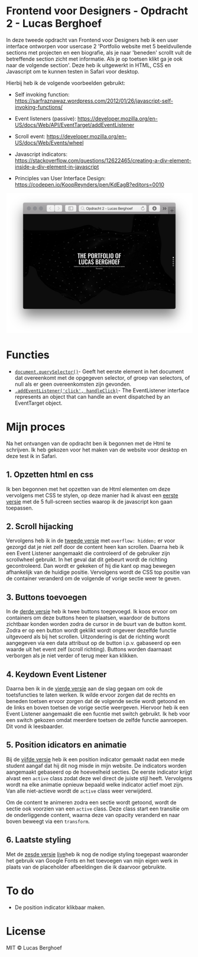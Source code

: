 # Frontend voor Designers - Opdracht 2 - Lucas Berghoef

In deze tweede opdracht van Frontend voor Designers heb ik een user interface ontworpen voor usercase 2
'Portfolio website met 5 beeldvullende sections met projecten en een biografie, als je naar 'beneden' scrollt vult de betreffende section zicht met informatie. Als je op toetsen klikt ga je ook naar de volgende section'.
Deze heb ik uitgewerkt in HTML, CSS en Javascript om te kunnen testen in Safari voor desktop.

Hierbij heb ik de volgende voorbeelden gebruikt:
* Self invoking function:  https://sarfraznawaz.wordpress.com/2012/01/26/javascript-self-invoking-functions/
* Event listeners (passive): https://developer.mozilla.org/en-US/docs/Web/API/EventTarget/addEventListener
* Scroll event: https://developer.mozilla.org/en-US/docs/Web/Events/wheel
* Javascript indicators:  https://stackoverflow.com/questions/12622465/creating-a-div-element-inside-a-div-element-in-javascript

* Principles van User Interface Design: https://codepen.io/KoopReynders/pen/KdEagB?editors=0010

![Voorvertoning van de portfolio site](preview.png)

# Functies

* [`document.querySelector()`](https://developer.mozilla.org/nl/docs/Web/API/Document/querySelector)- Geeft het eerste element in het document dat overeenkomt met de opgegeven selector, of groep van selectors, of null als er geen overeenkomsten zijn gevonden.
* [`.addEventListener('click', handleClick)`](https://developer.mozilla.org/en-US/docs/Web/API/EventListener)- The EventListener interface represents an object that can handle an event dispatched by an EventTarget object.


# Mijn proces

Na het ontvangen van de opdracht ben ik begonnen met de Html te schrijven. Ik heb gekozen voor het maken van de website voor desktop en deze test ik in Safari.

## 1. Opzetten html en css
Ik ben begonnen met het opzetten van de Html elementen om deze vervolgens met CSS te stylen, op deze manier had ik alvast een [eerste versie](https://github.com/lucasberghoef/Frontend-voor-Designers/tree/master/Opdracht%202/V1) met de 5 full-screen secties waarop ik de javascript kon gaan toepassen.

## 2. Scroll hijacking
Vervolgens heb ik in de [tweede versie](https://github.com/lucasberghoef/Frontend-voor-Designers/tree/master/Opdracht%202/V2) met `overflow: hidden;` er voor gezorgd dat je niet zelf door de content heen kan scrollen. Daarna heb ik een Event Listener aangemaakt die controleerd of de gebruiker zijn scrollwheel gebruikt. In het geval dat dit gebeurt wordt de richting gecontroleerd. Dan wordt er gekeken of hij die kant op mag bewegen afhankelijk van de huidige positie. Vervolgens wordt de CSS top positie van de container veranderd om de volgende of vorige sectie weer te geven.

## 3. Buttons toevoegen
In de [derde versie](https://github.com/lucasberghoef/Frontend-voor-Designers/tree/master/Opdracht%202/V3) heb ik twee buttons toegevoegd. Ik koos ervoor om containers om deze buttons heen te plaatsen, waardoor de buttons zichtbaar konden worden zodra de cursor in de buurt van de button komt. Zodra er op een button wordt geklikt wordt ongeveer dezelfde functie uitgevoerd als bij het scrollen. Uitzondering is dat de richting wordt aangegeven via een data attribuut op de button i.p.v. gabaseerd op een waarde uit het event zelf (scroll richting). Buttons worden daarnaast verborgen als je niet verder of terug meer kan klikken.

## 4. Keydown Event Listener
Daarna ben ik in de [vierde versie](https://github.com/lucasberghoef/Frontend-voor-Designers/tree/master/Opdracht%202/V4) aan de slag gegaan om ook de toetsfuncties te laten werken. Ik wilde ervoor zorgen dat de rechts en beneden toetsen ervoor zorgen dat de volgende sectie wordt getoond en de links en boven toetsen de vorige sectie weergeven. Hiervoor heb ik een Event Listener aangemaakt die een fucntie met switch gebruikt. Ik heb voor een switch gekozen omdat meerdere toetsen de zelfde functie aanroepen. Dit vond ik leesbaarder.

## 5. Position idicators en animatie
Bij de [vijfde versie](https://github.com/lucasberghoef/Frontend-voor-Designers/tree/master/Opdracht%202/V5) heb ik een position indicator gemaakt nadat een mede student aangaf dat hij dit nog misde in mijn website. De indicators worden aangemaakt gebaseerd op de hoeveelheid secties. De eerste indicator krijgt alvast een `active` class zodat deze wel direct de juiste stijl heeft. Vervolgens wordt na elke animatie opnieuw bepaald welke indicator actief moet zijn. Van alle niet-actieve wordt de `active` class weer verwijderd.

Om de content te animeren zodra een sectie wordt getoond, wordt de sectie ook voorzien van een `active` class. Deze class start een transitie om de onderliggende content, waarna deze van opacity veranderd en naar boven beweegt via een `transform`.

## 6. Laatste styling
Met de [zesde versie](https://github.com/lucasberghoef/Frontend-voor-Designers/tree/master/Opdracht%202/V6) [live](https://lucasberghoef.github.io/Frontend-voor-Designers/Opdracht%202/V6/)heb ik nog de nodige styling toegepast waaronder het gebruik van Google Fonts en het toevoegen van mijn eigen werk in plaats van de placeholder afbeeldingen die ik daarvoor gebruikte.


# To do

* De position indicator klikbaar maken.


# License

MIT © Lucas Berghoef
